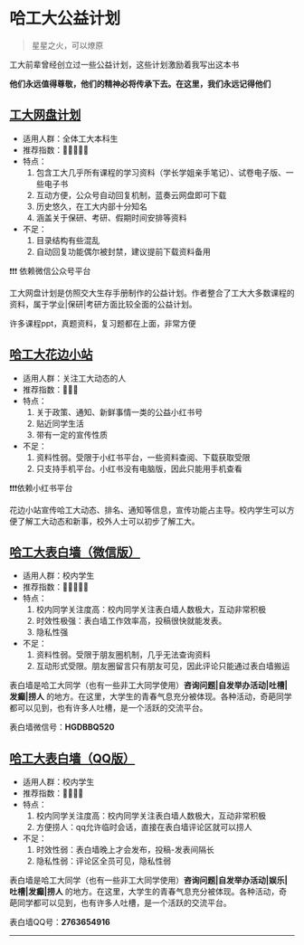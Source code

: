 

# **哈工大公益计划**

>星星之火，可以燎原

工大前辈曾经创立过一些公益计划，这些计划激励着我写出这本书

**他们永远值得尊敬，他们的精神必将传承下去。在这里，我们永远记得他们**


## [**工大网盘计划**](https://mp.weixin.qq.com/s/-wa0pfLkPPXNevBfpuwQkQ)

- 适用人群：全体工大本科生
- 推荐指数：🌟🌟🌟🌟🌟
- 特点：
    1.  包含工大几乎所有课程的学习资料（学长学姐亲手笔记）、试卷电子版、一些电子书
    2.  互动方便，公众号自动回复机制，蓝奏云网盘即可下载
    3.  历史悠久，在工大内部十分知名
    4.  涵盖关于保研、考研、假期时间安排等资料
- 不足：
    1.  目录结构有些混乱
    2.  自动回复功能偶尔被封禁，建议提前下载资料备用   

❗❗❗ 依赖微信公众号平台

工大网盘计划是仿照交大生存手册制作的公益计划。作者整合了工大大多数课程的资料，属于学业|保研|考研方面比较全面的公益计划。

许多课程ppt，真题资料，复习题都在上面，非常方便

## [**哈工大花边小站**](https://www.xiaohongshu.com/user/profile/642551e5000000001001ded0?xhsshare=CopyLink&appuid=62f39d0b000000001e01de71&apptime=1706030114)

- 适用人群：关注工大动态的人
- 推荐指数：🌟🌟🌟
- 特点：
    1. 关于政策、通知、新鲜事情一类的公益小红书号
    2. 贴近同学生活
    3. 带有一定的宣传性质
- 不足：
    1. 资料性弱。受限于小红书平台，一些资料查阅、下载获取受限
    2. 只支持手机平台。小红书没有电脑版，因此只能用手机查看

❗❗❗依赖小红书平台

花边小站宣传哈工大动态、排名、通知等信息，宣传功能占主导。校内学生可以方便了解工大动态和新事，校外人士可以初步了解工大。

## [**哈工大表白墙（微信版）**]()
- 适用人群：校内学生
- 推荐指数：🌟🌟🌟🌟🌟
- 特点：
    1. 校内同学关注度高：校内同学关注表白墙人数极大，互动非常积极
    2. 时效性极强：表白墙工作效率高，投稿很快就能发表。
    3. 隐私性强
- 不足：
    1. 资料性弱。受限于朋友圈机制，几乎无法查询资料
    2. 互动形式受限。朋友圈留言只有朋友可见，因此评论只能通过表白墙搬运

表白墙是哈工大同学（也有一些非工大同学使用）**咨询问题|自发举办活动|吐槽|发癫|捞人** 的地方。在这里，大学生的青春气息充分被体现。各种活动，奇葩同学都可以见到，也有许多人吐槽，是一个活跃的交流平台。

表白墙微信号：**HGDBBQ520**

## [**哈工大表白墙（QQ版）**]()
- 适用人群：校内学生
- 推荐指数：🌟🌟🌟🌟
- 特点：
    1. 校内同学关注度高：校内同学关注表白墙人数极大，互动非常积极
    2. 方便捞人：qq允许临时会话，直接在表白墙评论区就可以捞人
- 不足：
    1. 时效性弱：表白墙晚上才会发布，投稿-发表间隔长
    2. 隐私性弱：评论区全员可见，隐私性弱
   
表白墙是哈工大同学（也有一些非工大同学使用）**咨询问题|自发举办活动|娱乐|吐槽|发癫|捞人** 的地方。在这里，大学生的青春气息充分被体现。各种活动，奇葩同学都可以见到，也有许多人吐槽，是一个活跃的交流平台。

表白墙QQ号：**2763654916**

***

